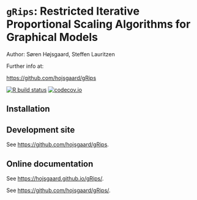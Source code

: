 
<!-- README.md is generated from README.Rmd. Please edit only README.Rmd! -->

# `gRips`: Restricted Iterative Proportional Scaling Algorithms for Graphical Models

Author: Søren Højsgaard, Steffen Lauritzen

Further info at:

<https://github.com/hojsgaard/gRips>

<!-- badges: start -->

[![R build
status](https://github.com/r-cas/caracas/workflows/R-CMD-check/badge.svg)](https://github.com/r-cas/caracas/actions)
[![codecov.io](https://codecov.io/gh/r-cas/caracas/branch/master/graphs/badge.svg)](https://app.codecov.io/gh/r-cas/caracas?branch=master)
<!-- badges: end -->

## Installation

## Development site

See <https://github.com/hojsgaard/gRips>.

## Online documentation

See <https://hojsgaard.github.io/gRips/>.

See <https://github.com/hojsgaard/gRips/>.
